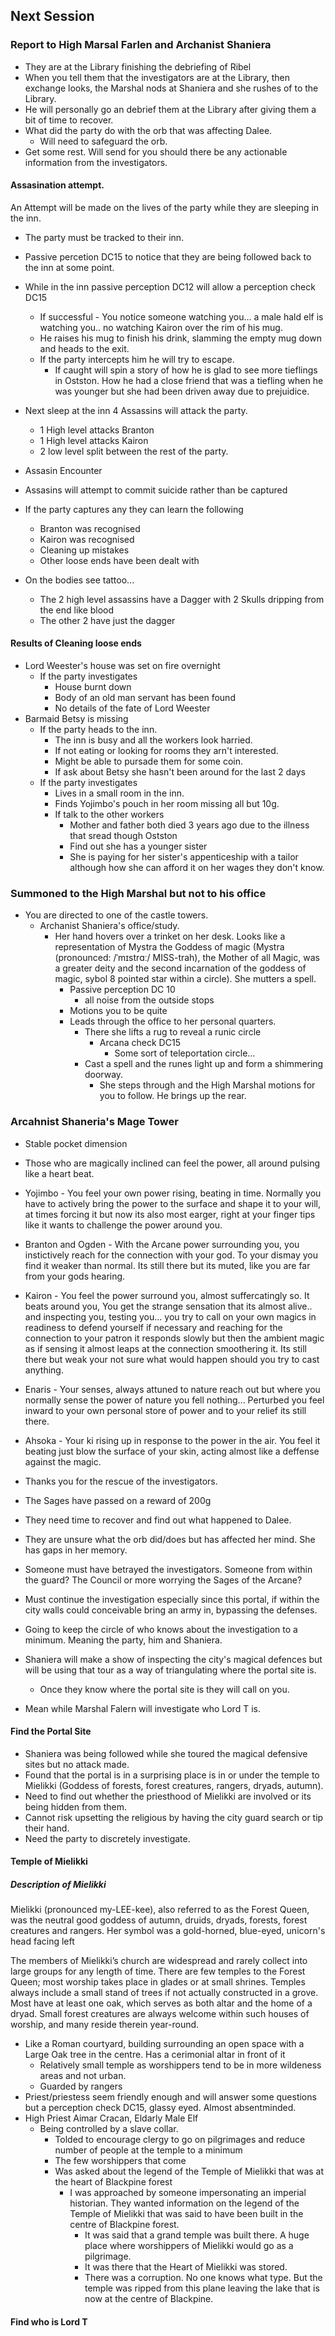## Next Session

### Report to High Marsal Farlen and Archanist Shaniera
* They are at the Library finishing the debriefing of Ribel
* When you tell them that the investigators are at the Library, then exchange looks, the Marshal nods at Shaniera and she rushes of to the Library.
* He will personally go an debrief them at the Library after giving them a bit of time to recover.
* What did the party do with the orb that was affecting Dalee.
  * Will need to safeguard the orb.
* Get some rest. Will send for you should there be any actionable information from the investigators.

#### Assasination attempt.

An Attempt will be made on the lives of the party while they are sleeping in the inn.

*  The party must be tracked to their inn.
  *  Passive percetion DC15 to notice that they are being followed back to the inn at some point.
  * While in the inn passive perception DC12 will allow a perception check DC15
    * If successful - You notice someone watching you... a male hald elf is watching you.. no watching Kairon over the rim of his mug.
    * He raises his mug to finish his drink, slamming the empty mug down and heads to the exit.
    * If the party intercepts him he will try to escape.
      * If caught will spin a story of how he is glad to see more tieflings in Ostston. How he had a close friend that was a tiefling when he was younger but she had been driven away due to prejuidice.
      
* Next sleep at the inn 4 Assassins will attack the party. 
  * 1 High level attacks Branton
  * 1 High level attacks Kairon
  * 2 low level split between the rest of the party.

* Assasin Encounter
* Assasins will attempt to commit suicide rather than be captured
* If the party captures any they can learn the following
  * Branton was recognised
  * Kairon was recognised
  * Cleaning up mistakes
  * Other loose ends have been dealt with
* On the bodies see tattoo...
  * The 2 high level assassins have a Dagger with 2 Skulls dripping from the end like blood
  * The other 2 have just the dagger

#### Results of Cleaning loose ends
* Lord Weester's house was set on fire overnight
  * If the party investigates
    * House burnt down
    * Body of an old man servant has been found
    * No details of the fate of Lord Weester
* Barmaid Betsy is missing
  * If the party heads to the inn.
    * The inn is busy and all the workers look harried. 
    * If not eating or looking for rooms they arn't interested.
    * Might be able to pursade them for some coin.
    * If ask about Betsy she hasn't been around for the last 2 days
  * If the party investigates
    * Lives in a small room in the inn.
    * Finds Yojimbo's pouch in her room missing all but 10g.
    * If talk to the other workers
      * Mother and father both died 3 years ago due to the illness that sread though Ostston
      * Find out she has a younger sister
      * She is paying for her sister's appenticeship with a tailor although how she can afford it on her wages they don't know.
 
 
### Summoned to the High Marshal but not to his office

* You are directed to one of the castle towers. 
  * Archanist Shaniera's office/study.
    * Her hand hovers over a trinket on her desk. Looks like a representation of Mystra the Goddess of magic (Mystra (pronounced: /ˈmɪstrɑː/ MISS-trah), the Mother of all Magic, was a greater deity and the second incarnation of the goddess of magic, sybol 8 pointed star within a circle). She mutters a spell.
      * Passive perception DC 10
        * all noise from the outside stops
      * Motions you to be quite
      * Leads through the office to her personal quarters. 
        * There she lifts a rug to reveal a runic circle
          * Arcana check DC15
            * Some sort of teleportation circle... 
        * Cast a spell and the runes light up and form a shimmering doorway.
          * She steps through and the High Marshal motions for you to follow. He brings up the rear.
          
### Arcahnist Shaneria's Mage Tower

* Stable pocket dimension
* Those who are magically inclined can feel the power, all around pulsing like a heart beat. 
* Yojimbo - You feel your own power rising, beating in time. Normally you have to actively bring the power to the surface and shape it to your will, at times forcing it but now its also most earger, right at your finger tips like it wants to challenge the power around you.
* Branton and Ogden - With the Arcane power surrounding you, you instictively reach for the connection with your god. To your dismay you find it weaker than normal. Its still there but its muted, like you are far from your gods hearing.
* Kairon - You feel the power surround you, almost suffercatingly so. It beats around you, You get the strange sensation that its almost alive.. and inspecting you, testing you... you try to call on your own magics in readiness to defend yourself if necessary and reaching for the connection to your patron it responds slowly but then the ambient magic as if sensing it almost leaps at the connection smoothering it. Its still there but weak your not sure what would happen should you try to cast anything.
* Enaris - Your senses, always attuned to nature reach out but where you normally sense the power of nature you fell nothing... Perturbed you feel inward to your own personal store of power and to your relief its still there.
* Ahsoka - Your ki rising up in response to the power in the air. You feel it beating just blow the surface of your skin, acting almost like a deffense against the magic.
            
* Thanks you for the rescue of the investigators. 
* The Sages have passed on a reward of 200g 
* They need time to recover and find out what happened to Dalee. 
* They are unsure what the orb did/does but has affected her mind. She has gaps in her memory.
* Someone must have betrayed the investigators. Someone from within the guard? The Council or more worrying the Sages of the Arcane?
* Must continue the investigation especially since this portal, if within the city walls could conceivable bring an army in, bypassing the defenses.
* Going to keep the circle of who knows about the investigation to a minimum. Meaning the party, him and Shaniera.
* Shaniera will make a show of inspecting the city's magical defences but will be using that tour as a way of triangulating where the portal site is.
  * Once they know where the portal site is they will call on you.
* Mean while Marshal Falern will investigate who Lord T is.
  
#### Find the Portal Site
* Shaniera was being followed while she toured the magical defensive sites but no attack made.
* Found that the portal is in a surprising place is in or under the temple to Mielikki (Goddess of forests, forest creatures, rangers, dryads, autumn).
* Need to find out whether the priesthood of Mielikki are involved or its being hidden from them.
* Cannot risk upsetting the religious by having the city guard search or tip their hand.
* Need the party to discretely investigate.

#### Temple of Mielikki
##### Description of Mielikki

Mielikki (pronounced my-LEE-kee), also referred to as the Forest Queen, was the neutral good goddess of autumn, druids, dryads, forests, forest creatures and rangers. Her symbol was a gold-horned, blue-eyed, unicorn's head facing left 

The members of Mielikki’s church are widespread and rarely collect into large groups for any length of time. There are few temples to the Forest Queen; most worship takes place in glades or at small shrines. Temples always include a small stand of trees if not actually constructed in a grove. Most have at least one oak, which serves as both altar and the home of a dryad. Small forest creatures are always welcome within such houses of worship, and many reside therein year-round.

* Like a Roman courtyard, building surrounding an open space with a Large Oak tree in the centre. Has a cerimonial altar in front of it
  * Relatively small temple as worshippers tend to be in more wildeness areas and not urban.
  * Guarded by rangers
* Priest/priestess seem friendly enough and will answer some questions but a perception check DC15, glassy eyed. Almost absentminded.
* High Priest Aimar Cracan, Eldarly Male Elf
  * Being controlled by a slave collar.
    * Tolded to encourage clergy to go on pilgrimages and reduce number of people at the temple to a minimum
    * The few worshippers that come 
    * Was asked about the legend of the Temple of Mielikki that was at the heart of Blackpine forest
      * I was approached by someone impersonating an imperial historian. They wanted information on the legend of the Temple of Mielikki that was said to have been built in the centre of Blackpine forest.
        * It was said that a grand temple was built there. A huge place where worshippers of Mielikki would go as a pilgrimage. 
        * It was there that the Heart of Mielikki was stored.
        * There was a corruption. No one knows what type. But the temple was ripped from this plane leaving the lake that is now at the centre of Blackpine.
#### Find who is Lord T
